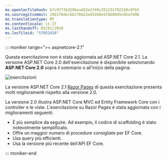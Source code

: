 ```yaml
---
ms.openlocfilehash: b7c97f3b329bea452e1f49c351231f92310c97b5
ms.sourcegitcommit: 24b1f6decbb17bb22a45166e5fdb0845c65af498
ms.translationtype: MT
ms.contentlocale: it-IT
ms.lasthandoff: 03/01/2019
ms.locfileid: "57052438"
---
```

::: moniker range=">= aspnetcore-2.1"

Questa esercitazione non è stata aggiornata ad ASP.NET Core 2.1. La versione ASP.NET Core 2.0 dell'esercitazione è disponibile selezionando **ASP.NET Core 2.0** sopra il sommario o all'inizio della pagina:

![esercitazioni ](~//data/ef-rp/read-related-data/_static/2.1.png)

La versione ASP.NET Core 2.1 [Razor Pages](xref:data/ef-rp/intro) di questa esercitazione presenta molti miglioramenti rispetto alla versione 2.0.

La versione 2.0 illustra ASP.NET Core MVC ed Entity Framework Core con i controller e le viste. L'esercitazione su Razor Pages è stata aggiornata con i miglioramenti seguenti:

* È più semplice da seguire. Ad esempio, il codice di scaffolding è stato notevolmente semplificato.
* Offre un maggior numero di procedure consigliate per EF Core.
* Usa query più efficienti.
* Usa la versione più recente dell'API EF Core.

::: moniker-end
